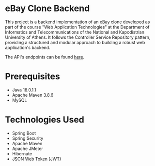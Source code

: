 # eBay Clone Backend
This project is a backend implementation of an eBay clone developed as part of the course "Web Application Technologies" at the Department of Informatics and Telecommunications of the National and Kapodistrian University of Athens. It follows the Controller Service Repository pattern, providing a structured and modular approach to building a robust web application's backend.

The API's endpoints can be found [here](https://github.com/Patelis-GM/Ebay-Clone-Backend/tree/master/src/main/java/silkroad/controllers).

# Prerequisites
- Java 18.0.1.1
- Apache Maven 3.8.6
- MySQL

# Technologies Used
- Spring Boot
- Spring Security
- Apache Maven
- Apache JMeter
- Hibernate
- JSON Web Token (JWT)

